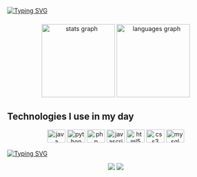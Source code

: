 
[![Typing SVG](https://readme-typing-svg.herokuapp.com/?color=696969&size=25&center=true&vCenter=true&width=1000&lines=Hello,+My+name+is+Ramildo+Junior;I+am+21+years+old;I'm+from+Brazil;I'm+currently+a+student+of+SI;Be+Welcome!+:%29)](https://git.io/typing-svg)

<!-- <h2 align="center">Hi 👋! My name is Ramildo Jr</h2>
-->
###

<div align="center">
  <img  height="170em"  src="https://github-readme-stats.vercel.app/api?hide_title=false&hide_rank=false&show_icons=true&include_all_commits=true&count_private=true&disable_animations=false&theme=react&locale=en&hide_border=false&username=Uigorteodoro" height="150" alt="stats graph"  />
  <img  height="170em"  src="https://github-readme-stats.vercel.app/api/top-langs?locale=en&hide_title=false&layout=compact&card_width=320&langs_count=5&theme=react&hide_border=false&username=RamildoJunior" height="150" alt="languages graph"  />
</div>

 ## Technologies I use in my day
<div align="center">
  <img src="https://cdn.jsdelivr.net/gh/devicons/devicon/icons/java/java-original.svg" height="30" width="42" alt="java logo"  />
  <img src="https://cdn.jsdelivr.net/gh/devicons/devicon/icons/python/python-original.svg" height="30" width="42" alt="python logo"  />
  <img src="https://cdn.jsdelivr.net/gh/devicons/devicon/icons/php/php-original.svg" height="30" width="42" alt="php logo"  />
  <img src="https://cdn.jsdelivr.net/gh/devicons/devicon/icons/javascript/javascript-original.svg" height="30" width="42" alt="javascript logo"  />
  <img src="https://cdn.jsdelivr.net/gh/devicons/devicon/icons/html5/html5-original.svg" height="30" width="42" alt="html5 logo"  />
  <img src="https://cdn.jsdelivr.net/gh/devicons/devicon/icons/css3/css3-original.svg" height="30" width="42" alt="css3 logo"  />
  <img src="https://cdn.jsdelivr.net/gh/devicons/devicon/icons/mysql/mysql-original.svg" height="30" width="42" alt="mysql logo"  />
</div>

 [![Typing SVG](https://readme-typing-svg.herokuapp.com/?color=696969&size=25&center=true&vCenter=true&width=1000&lines=Social+media)](https://git.io/typing-svg)
<div align="center">
  <a href="https://www.instagram.com/ramildo.junior/" target="_blank"><img src="https://img.shields.io/badge/-Instagram-%23E4405F?style=for-the-badge&logo=instagram&logoColor=white" target="_blank"></a>
  <a href="https://www.linkedin.com/in/ramildo-junior-983aa51a3/" target="_blank"><img src="https://img.shields.io/badge/-LinkedIn-%230077B5?style=for-the-badge&logo=linkedin&logoColor=white" target="_blank"></a> 
</div>


###

<br clear="both">


###

  ##
